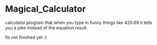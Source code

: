 # Magical_Calculator
calculator program that when you type in funny things like 420.69 it tells you a joke instead of the equation result.  



Its not finished yet :)
